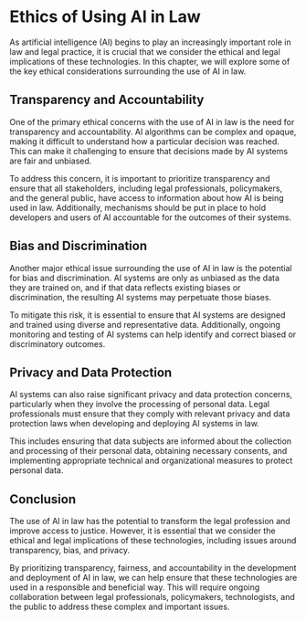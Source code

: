 Ethics of Using AI in Law
===================================================================================

As artificial intelligence (AI) begins to play an increasingly important role in law and legal practice, it is crucial that we consider the ethical and legal implications of these technologies. In this chapter, we will explore some of the key ethical considerations surrounding the use of AI in law.

Transparency and Accountability
-------------------------------

One of the primary ethical concerns with the use of AI in law is the need for transparency and accountability. AI algorithms can be complex and opaque, making it difficult to understand how a particular decision was reached. This can make it challenging to ensure that decisions made by AI systems are fair and unbiased.

To address this concern, it is important to prioritize transparency and ensure that all stakeholders, including legal professionals, policymakers, and the general public, have access to information about how AI is being used in law. Additionally, mechanisms should be put in place to hold developers and users of AI accountable for the outcomes of their systems.

Bias and Discrimination
-----------------------

Another major ethical issue surrounding the use of AI in law is the potential for bias and discrimination. AI systems are only as unbiased as the data they are trained on, and if that data reflects existing biases or discrimination, the resulting AI systems may perpetuate those biases.

To mitigate this risk, it is essential to ensure that AI systems are designed and trained using diverse and representative data. Additionally, ongoing monitoring and testing of AI systems can help identify and correct biased or discriminatory outcomes.

Privacy and Data Protection
---------------------------

AI systems can also raise significant privacy and data protection concerns, particularly when they involve the processing of personal data. Legal professionals must ensure that they comply with relevant privacy and data protection laws when developing and deploying AI systems in law.

This includes ensuring that data subjects are informed about the collection and processing of their personal data, obtaining necessary consents, and implementing appropriate technical and organizational measures to protect personal data.

Conclusion
----------

The use of AI in law has the potential to transform the legal profession and improve access to justice. However, it is essential that we consider the ethical and legal implications of these technologies, including issues around transparency, bias, and privacy.

By prioritizing transparency, fairness, and accountability in the development and deployment of AI in law, we can help ensure that these technologies are used in a responsible and beneficial way. This will require ongoing collaboration between legal professionals, policymakers, technologists, and the public to address these complex and important issues.

